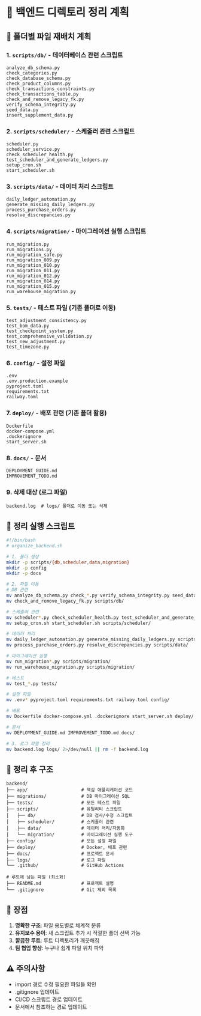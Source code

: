 # 🧹 백엔드 디렉토리 정리 계획

## 📁 폴더별 파일 재배치 계획

### 1. `scripts/db/` - 데이터베이스 관련 스크립트
```
analyze_db_schema.py
check_categories.py
check_database_schema.py
check_product_columns.py
check_transactions_constraints.py
check_transactions_table.py
check_and_remove_legacy_fk.py
verify_schema_integrity.py
seed_data.py
insert_supplement_data.py
```

### 2. `scripts/scheduler/` - 스케줄러 관련 스크립트
```
scheduler.py
scheduler_service.py
check_scheduler_health.py
test_scheduler_and_generate_ledgers.py
setup_cron.sh
start_scheduler.sh
```

### 3. `scripts/data/` - 데이터 처리 스크립트
```
daily_ledger_automation.py
generate_missing_daily_ledgers.py
process_purchase_orders.py
resolve_discrepancies.py
```

### 4. `scripts/migration/` - 마이그레이션 실행 스크립트
```
run_migration.py
run_migrations.py
run_migration_safe.py
run_migration_009.py
run_migration_010.py
run_migration_011.py
run_migration_012.py
run_migration_014.py
run_migration_015.py
run_warehouse_migration.py
```

### 5. `tests/` - 테스트 파일 (기존 폴더로 이동)
```
test_adjustment_consistency.py
test_bom_data.py
test_checkpoint_system.py
test_comprehensive_validation.py
test_new_adjustment.py
test_timezone.py
```

### 6. `config/` - 설정 파일
```
.env
.env.production.example
pyproject.toml
requirements.txt
railway.toml
```

### 7. `deploy/` - 배포 관련 (기존 폴더 활용)
```
Dockerfile
docker-compose.yml
.dockerignore
start_server.sh
```

### 8. `docs/` - 문서
```
DEPLOYMENT_GUIDE.md
IMPROVEMENT_TODO.md
```

### 9. 삭제 대상 (로그 파일)
```
backend.log  # logs/ 폴더로 이동 또는 삭제
```

## 🔧 정리 실행 스크립트

```bash
#!/bin/bash
# organize_backend.sh

# 1. 폴더 생성
mkdir -p scripts/{db,scheduler,data,migration}
mkdir -p config
mkdir -p docs

# 2. 파일 이동
# DB 관련
mv analyze_db_schema.py check_*.py verify_schema_integrity.py seed_data.py insert_supplement_data.py scripts/db/
mv check_and_remove_legacy_fk.py scripts/db/

# 스케줄러 관련
mv scheduler*.py check_scheduler_health.py test_scheduler_and_generate_ledgers.py scripts/scheduler/
mv setup_cron.sh start_scheduler.sh scripts/scheduler/

# 데이터 처리
mv daily_ledger_automation.py generate_missing_daily_ledgers.py scripts/data/
mv process_purchase_orders.py resolve_discrepancies.py scripts/data/

# 마이그레이션 실행
mv run_migration*.py scripts/migration/
mv run_warehouse_migration.py scripts/migration/

# 테스트
mv test_*.py tests/

# 설정 파일
mv .env* pyproject.toml requirements.txt railway.toml config/

# 배포
mv Dockerfile docker-compose.yml .dockerignore start_server.sh deploy/

# 문서
mv DEPLOYMENT_GUIDE.md IMPROVEMENT_TODO.md docs/

# 3. 로그 파일 정리
mv backend.log logs/ 2>/dev/null || rm -f backend.log
```

## 📝 정리 후 구조

```
backend/
├── app/                    # 핵심 애플리케이션 코드
├── migrations/             # DB 마이그레이션 SQL
├── tests/                  # 모든 테스트 파일
├── scripts/                # 유틸리티 스크립트
│   ├── db/                 # DB 검사/수정 스크립트
│   ├── scheduler/          # 스케줄러 관련
│   ├── data/               # 데이터 처리/자동화
│   └── migration/          # 마이그레이션 실행 도구
├── config/                 # 모든 설정 파일
├── deploy/                 # Docker, 배포 관련
├── docs/                   # 프로젝트 문서
├── logs/                   # 로그 파일
└── .github/                # GitHub Actions

# 루트에 남는 파일 (최소화)
├── README.md               # 프로젝트 설명
└── .gitignore              # Git 제외 목록
```

## 🎯 장점

1. **명확한 구조**: 파일 용도별로 체계적 분류
2. **유지보수 용이**: 새 스크립트 추가 시 적절한 폴더 선택 가능
3. **깔끔한 루트**: 루트 디렉토리가 깨끗해짐
4. **팀 협업 향상**: 누구나 쉽게 파일 위치 파악

## ⚠️ 주의사항

- import 경로 수정 필요한 파일들 확인
- .gitignore 업데이트
- CI/CD 스크립트 경로 업데이트
- 문서에서 참조하는 경로 업데이트
